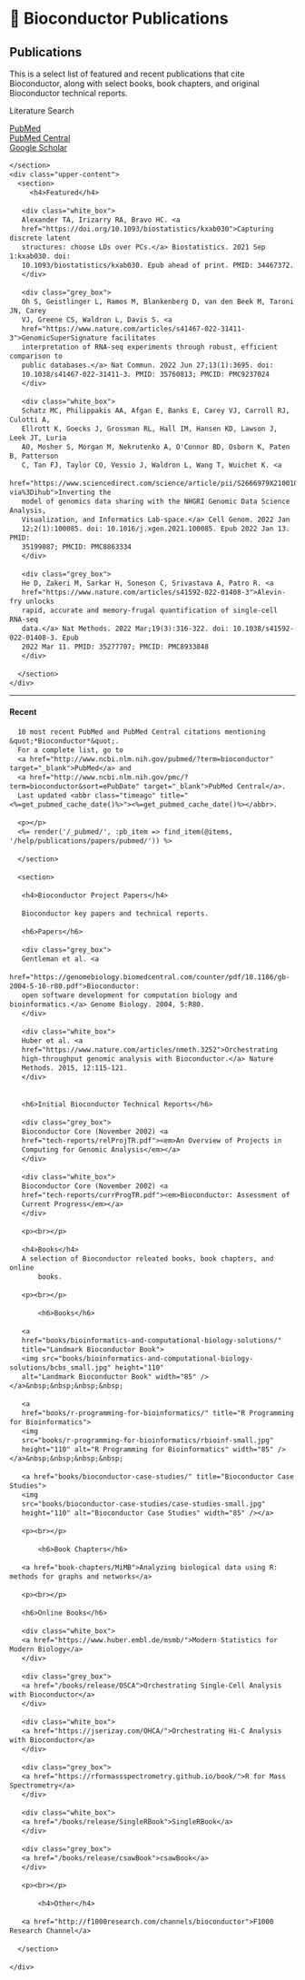 <h1 class="format-bold">📖 Bioconductor Publications</h1>
<div class="page-container">
  <div class="upper-container">
    <section class="page-intro">
      <h2>Publications</h2>
      <p class="text-large">
        This is a select list of featured and recent publications that cite
	Bioconductor, along with select books, book chapters, and original
	Bioconductor technical reports. 
      </p>  
      <div class="sidebar-box">
      <div class="sidebar-box-header">
      <p class="format-bold">Literature Search</p>
      </div>
      <nav>
        <div>
          <a
            href="http://www.ncbi.nlm.nih.gov/pubmed/?term=bioconductor&sort=date"
            >PubMed</a
          >
        </div>
        <div>
          <a href="http://www.ncbi.nlm.nih.gov/pmc/?term=bioconductor&sort=ePubDate"
            >PubMed Central</a
          >
        </div>
        <div>
          <a href="http://scholar.google.com/scholar?q=bioconductor&btnG=Search"
            >Google Scholar</a
          >
        </div>
      </nav>
      </div>

    </section>
    <div class="upper-content">
      <section>
         <h4>Featured</h4>
       
       <div class="white_box">
       Alexander TA, Irizarry RA, Bravo HC. <a
       href="https://doi.org/10.1093/biostatistics/kxab030">Capturing discrete latent
       structures: choose LDs over PCs.</a> Biostatistics. 2021 Sep 1:kxab030. doi:
       10.1093/biostatistics/kxab030. Epub ahead of print. PMID: 34467372.
       </div>

       <div class="grey_box">
       Oh S, Geistlinger L, Ramos M, Blankenberg D, van den Beek M, Taroni JN, Carey
       VJ, Greene CS, Waldron L, Davis S. <a
       href="https://www.nature.com/articles/s41467-022-31411-3">GenomicSuperSignature facilitates
       interpretation of RNA-seq experiments through robust, efficient comparison to
       public databases.</a> Nat Commun. 2022 Jun 27;13(1):3695. doi:
       10.1038/s41467-022-31411-3. PMID: 35760813; PMCID: PMC9237024
       </div>

       <div class="white_box">
       Schatz MC, Philippakis AA, Afgan E, Banks E, Carey VJ, Carroll RJ, Culotti A,
       Ellrott K, Goecks J, Grossman RL, Hall IM, Hansen KD, Lawson J, Leek JT, Luria
       AO, Mosher S, Morgan M, Nekrutenko A, O'Connor BD, Osborn K, Paten B, Patterson
       C, Tan FJ, Taylor CO, Vessio J, Waldron L, Wang T, Wuichet K. <a
       href="https://www.sciencedirect.com/science/article/pii/S2666979X21001063?via%3Dihub">Inverting the
       model of genomics data sharing with the NHGRI Genomic Data Science Analysis,
       Visualization, and Informatics Lab-space.</a> Cell Genom. 2022 Jan
       12;2(1):100085. doi: 10.1016/j.xgen.2021.100085. Epub 2022 Jan 13. PMID:
       35199087; PMCID: PMC8863334
       </div>

       <div class="grey_box">
       He D, Zakeri M, Sarkar H, Soneson C, Srivastava A, Patro R. <a
       href="https://www.nature.com/articles/s41592-022-01408-3">Alevin-fry unlocks
       rapid, accurate and memory-frugal quantification of single-cell RNA-seq
       data.</a> Nat Methods. 2022 Mar;19(3):316-322. doi: 10.1038/s41592-022-01408-3. Epub
       2022 Mar 11. PMID: 35277707; PMCID: PMC8933848
       </div>

      </section>
    </div>
  </div>
  <hr class="page-divider" />
  <div class="lower-container">
    <div class="lower-content">
      <section>
          <h4>Recent</h4>

	  10 most recent PubMed and PubMed Central citations mentioning &quot;*Bioconductor*&quot;.
	  For a complete list, go to 
	  <a href="http://www.ncbi.nlm.nih.gov/pubmed/?term=bioconductor" target="_blank">PubMed</a> and
	  <a href="http://www.ncbi.nlm.nih.gov/pmc/?term=bioconductor&sort=ePubDate" target="_blank">PubMed Central</a>.
	  Last updated <abbr class="timeago" title="<%=get_pubmed_cache_date()%>"><%=get_pubmed_cache_date()%></abbr>.

	  <p></p>
	  <%= render('/_pubmed/', :pb_item => find_item(@items, '/help/publications/papers/pubmed/')) %>

      </section>

      <section>

	   <h4>Bioconductor Project Papers</h4>

	   Bioconductor key papers and technical reports. 

	   <h6>Papers</h6>

	   <div class="grey_box">
	   Gentleman et al. <a
	   href="https://genomebiology.biomedcentral.com/counter/pdf/10.1186/gb-2004-5-10-r80.pdf">Bioconductor:
	   open software development for computation biology and bioinformatics.</a> Genome Biology. 2004, 5:R80.
	   </div>	   

	   <div class="white_box">
	   Huber et al. <a
	   href="https://www.nature.com/articles/nmeth.3252">Orchestrating
	   high-throughput genomic analysis with Bioconductor.</a> Nature
	   Methods. 2015, 12:115-121. 
	   </div>

	   
	   <h6>Initial Bioconductor Technical Reports</h6>

	   <div class="grey_box">
	   Bioconductor Core (November 2002) <a
	   href="tech-reports/relProjTR.pdf"><em>An Overview of Projects in
	   Computing for Genomic Analysis</em></a>
	   </div>
	   
	   <div class="white_box">	
	   Bioconductor Core (November 2002) <a
	   href="tech-reports/currProgTR.pdf"><em>Bioconductor: Assessment of
	   Current Progress</em></a>
	   </div>

	   <p><br></p>

	   <h4>Books</h4>
	   A selection of Bioconductor releated books, book chapters, and online
           books.

	   <p><br></p>
	   
           <h6>Books</h6>

	   <a
	   href="books/bioinformatics-and-computational-biology-solutions/"
	   title="Landmark Bioconductor Book">
	   <img src="books/bioinformatics-and-computational-biology-solutions/bcbs_small.jpg" height="110"
	   alt="Landmark Bioconductor Book" width="85" /></a>&nbsp;&nbsp;&nbsp;&nbsp;

	   <a
	   href="books/r-programming-for-bioinformatics/" title="R Programming for Bioinformatics">
	   <img
	   src="books/r-programming-for-bioinformatics/rbioinf-small.jpg"
	   height="110" alt="R Programming for Bioinformatics" width="85" /></a>&nbsp;&nbsp;&nbsp;&nbsp;

	   <a href="books/bioconductor-case-studies/" title="Bioconductor Case Studies">
	   <img
	   src="books/bioconductor-case-studies/case-studies-small.jpg"
	   height="110" alt="Bioconductor Case Studies" width="85" /></a>

	   <p><br></p>

           <h6>Book Chapters</h6>

	   <a href="book-chapters/MiMB">Analyzing biological data using R: methods for graphs and networks</a>

	   <p><br></p>
	   
	   <h6>Online Books</h6>

	   <div class="white_box">
	   <a href="https://www.huber.embl.de/msmb/">Modern Statistics for Modern Biology</a> 
	   </div>

	   <div class="grey_box">
	   <a href="/books/release/OSCA">Orchestrating Single-Cell Analysis with Bioconductor</a>
	   </div>

	   <div class="white_box">
	   <a href="https://jserizay.com/OHCA/">Orchestrating Hi-C Analysis with Bioconductor</a>
	   </div>

	   <div class="grey_box">
	   <a href="https://rformassspectrometry.github.io/book/">R for Mass Spectrometry</a>
	   </div>

	   <div class="white_box">
	   <a href="/books/release/SingleRBook">SingleRBook</a>
	   </div>

	   <div class="grey_box">
	   <a href="/books/release/csawBook">csawBook</a>
	   </div>

	   <p><br></p>
	   
           <h4>Other</h4>
	   
 	   <a href="http://f1000research.com/channels/bioconductor">F1000 Research Channel</a>

      </section>

    </div>
  </div>

</div>